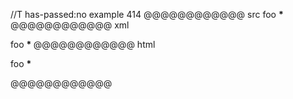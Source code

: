 //T has-passed:no
example 414
@@@@@@@@@@@@ src
foo **\***
@@@@@@@@@@@@ xml
<?xml version="1.0" encoding="UTF-8"?>
<!DOCTYPE document SYSTEM "CommonMark.dtd">
<document xmlns="http://commonmark.org/xml/1.0">
  <paragraph>
    <text>foo </text>
    <strong>
      <text>*</text>
    </strong>
  </paragraph>
</document>
@@@@@@@@@@@@ html
<p>foo <strong>*</strong></p>
@@@@@@@@@@@@
